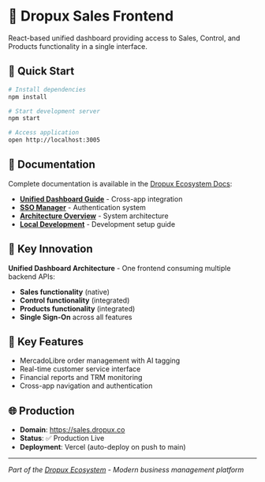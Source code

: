 # 🛒 Dropux Sales Frontend

React-based unified dashboard providing access to Sales, Control, and Products functionality in a single interface.

## 🚀 Quick Start

```bash
# Install dependencies
npm install

# Start development server
npm start

# Access application
open http://localhost:3005
```

## 📖 Documentation

Complete documentation is available in the [Dropux Ecosystem Docs](https://github.com/jordymora1978/ecosystem-docs):

- **[Unified Dashboard Guide](https://github.com/jordymora1978/ecosystem-docs/blob/main/integration/unified-dashboard.md)** - Cross-app integration
- **[SSO Manager](https://github.com/jordymora1978/ecosystem-docs/blob/main/integration/sso-manager.md)** - Authentication system
- **[Architecture Overview](https://github.com/jordymora1978/ecosystem-docs/blob/main/architecture/overview.md)** - System architecture
- **[Local Development](https://github.com/jordymora1978/ecosystem-docs/blob/main/development/local-setup.md)** - Development setup guide

## 🌟 Key Innovation

**Unified Dashboard Architecture** - One frontend consuming multiple backend APIs:
- **Sales functionality** (native)
- **Control functionality** (integrated)  
- **Products functionality** (integrated)
- **Single Sign-On** across all features

## 🔧 Key Features

- MercadoLibre order management with AI tagging
- Real-time customer service interface
- Financial reports and TRM monitoring
- Cross-app navigation and authentication

## 🌐 Production

- **Domain**: https://sales.dropux.co
- **Status**: ✅ Production Live  
- **Deployment**: Vercel (auto-deploy on push to main)

---

*Part of the [Dropux Ecosystem](https://github.com/jordymora1978/ecosystem-docs) - Modern business management platform*